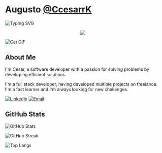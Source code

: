 # Augusto [@CcesarrK](https://github.com/CcesarrK)

![Typing SVG](https://readme-typing-svg.demolab.com?font=Fira+Code&size=40&duration=2000&pause=2000&color=FFFFFF&center=true&vCenter=true&width=940&lines=Full+Stack+Developer;Python+Specialist)

<p align="center">
  <a href="https://skillicons.dev">
    <img src="https://skillicons.dev/icons?i=git,python,java,vite,scss,css,html,js,react,fastapi" />
  </a>
</p>

![Cat GIF](https://media1.tenor.com/m/rEd35Rfq3m4AAAAd/cat-work-in-progress.gif)

## About Me

I'm Cesar, a software developer with a passion for solving problems by developing efficient solutions.

I'm a full stack developer, having developed multiple projects on freelance. I'm a fast learner and I'm always looking for new challenges.

[![LinkedIn](https://img.shields.io/badge/LinkedIn-0077B5?style=for-the-badge&logo=linkedin&logoColor=white)](https://www.linkedin.com/in/augustocesarr/)
[![Email](https://img.shields.io/badge/Email-D14836?style=for-the-badge&logo=gmail&logoColor=white)](mailto:augustoabrantes.acad@gmail.com)

## GitHub Stats

![GitHub Stats](https://github-readme-stats.vercel.app/api?username=CcesarrK&show_icons=true&theme=dark)

![GitHub Streak](https://github-readme-streak-stats.herokuapp.com/?user=CcesarrK&theme=dark)

![Top Langs](https://github-readme-stats.vercel.app/api/top-langs/?username=CcesarrK&theme=dark)
